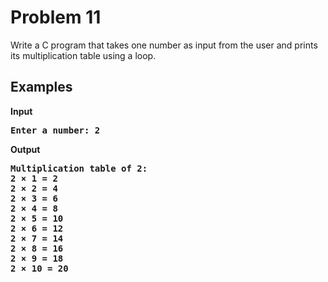 # Problem 11

Write a C program that takes one number as input from the user and prints its multiplication table using a loop.

## Examples
<b>Input<b><br>
<pre>Enter a number: 2</pre>
<b>Output<b><br>
<pre>Multiplication table of 2:
2 × 1 = 2
2 × 2 = 4
2 × 3 = 6
2 × 4 = 8
2 × 5 = 10
2 × 6 = 12
2 × 7 = 14
2 × 8 = 16
2 × 9 = 18
2 × 10 = 20</pre>
